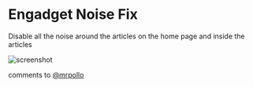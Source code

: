 Engadget Noise Fix
===================

Disable all the noise around the articles on the home page and inside the articles

![screenshot](https://raw.github.com/mrpollo/engadget-user-style/master/screenshot.png)

comments to [@mrpollo](http://twitter.com/mrpollo)
